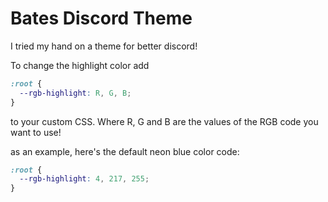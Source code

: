 # Bates Discord Theme

I tried my hand on a theme for better discord!

To change the highlight color add
```css
:root {
  --rgb-highlight: R, G, B;
}
```

to your custom CSS. Where R, G and B are the values of the RGB code you want to use!

as an example, here's the default neon blue color code:

```css
:root {
  --rgb-highlight: 4, 217, 255;
}
```
